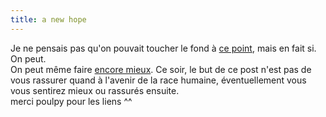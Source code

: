 ```yaml
---
title: a new hope
---
```


Je ne pensais pas qu'on pouvait toucher le fond à [ce
point](http://riotgear.net/y/ghyslain_razaa.wmv), mais en fait si. On peut.  
On peut même faire [encore
mieux](http://www.tbaytel.net/scaryf/temp/TheLastHope.wmv). Ce soir, le but de
ce post n'est pas de vous rassurer quand à l'avenir de la race humaine,
éventuellement vous vous sentirez mieux ou rassurés ensuite.  
merci poulpy pour les liens ^^

